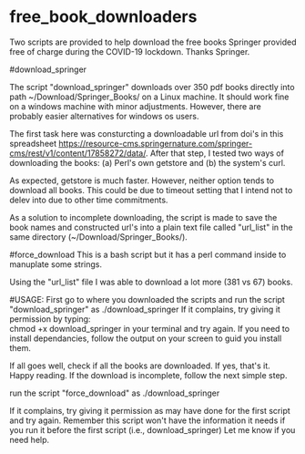 # free_book_downloaders

Two scripts are provided to help download the free books Springer provided free of charge during the COVID-19 lockdown. Thanks Springer.

#download_springer

The script "download_springer"  downloads over 350 pdf books directly into path ~/Download/Springer_Books/ on a Linux machine. It should work fine on a windows machine with minor adjustments. However, there are probably easier alternatives for windows os users. 

The first task here was consturcting a downloadable url from doi's in this spreadsheet https://resource-cms.springernature.com/springer-cms/rest/v1/content/17858272/data/. After that step, I tested two ways of downloading the books: (a) Perl's own getstore  and  (b) the system's curl.

As expected, getstore is much faster. However, neither option tends to download all books. This could be due to timeout setting that I intend not to delev into due to other time commitments.

As a solution to incomplete downloading, the script is made to save the book names and constructed url's into a plain text file called "url_list" in the same directory (~/Download/Springer_Books/).

#force_download
This is a bash script but it has a perl command inside to manuplate some strings.

Using the "url_list" file I was able to download a lot more (381 vs 67) books. 

#USAGE: 
First go to where you downloaded the scripts and run the script "download_springer" as
./download_springer
If it complains, try giving it permission by typing:  
chmod +x download_springer 
in your terminal and try again. 
If you need to install dependancies, follow the output on your screen to guid you install them.

If all goes well, check if all the books are downloaded. If yes, that's it. Happy reading. If the download is incomplete, follow the next simple step.

run the script "force_download" as
./download_springer

If it complains, try giving it permission as  may have done for the first script and try again.
Remember this script won't have the information it needs if you run it before the first script (i.e., download_springer)
Let me know if you need help. 

